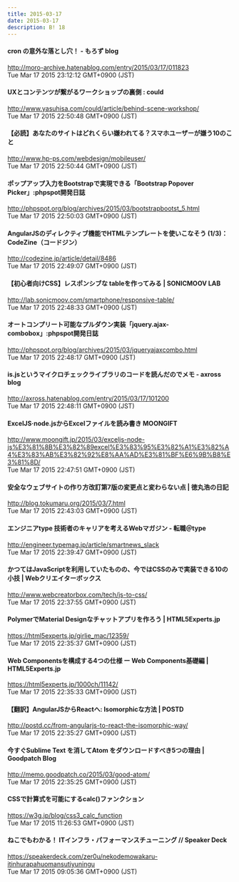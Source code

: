 ```yaml
---
title: 2015-03-17
date: 2015-03-17
description: B! 18
---
```


#### cron の意外な落とし穴！ - もろず blog
http://moro-archive.hatenablog.com/entry/2015/03/17/011823<br>
Tue Mar 17 2015 23:12:12 GMT+0900 (JST)<br>


#### UXとコンテンツが繋がるワークショップの裏側 : could
http://www.yasuhisa.com/could/article/behind-scene-workshop/<br>
Tue Mar 17 2015 22:50:48 GMT+0900 (JST)<br>


#### 【必読】あなたのサイトはどれくらい嫌われてる？スマホユーザーが嫌う10のこと
http://www.hp-ps.com/webdesign/mobileuser/<br>
Tue Mar 17 2015 22:50:44 GMT+0900 (JST)<br>


#### ポップアップ入力をBootstrapで実現できる「Bootstrap Popover Picker」:phpspot開発日誌
http://phpspot.org/blog/archives/2015/03/bootstrapbootst_5.html<br>
Tue Mar 17 2015 22:50:03 GMT+0900 (JST)<br>


#### AngularJSのディレクティブ機能でHTMLテンプレートを使いこなそう (1/3)：CodeZine（コードジン）
http://codezine.jp/article/detail/8486<br>
Tue Mar 17 2015 22:49:07 GMT+0900 (JST)<br>


#### 【初心者向けCSS】レスポンシブな tableを作ってみる | SONICMOOV LAB
http://lab.sonicmoov.com/smartphone/responsive-table/<br>
Tue Mar 17 2015 22:48:33 GMT+0900 (JST)<br>


#### オートコンプリート可能なプルダウン実装「jquery.ajax-combobox」:phpspot開発日誌
http://phpspot.org/blog/archives/2015/03/jqueryajaxcombo.html<br>
Tue Mar 17 2015 22:48:17 GMT+0900 (JST)<br>


#### is.jsというマイクロチェックライブラリのコードを読んだのでメモ - axross blog
http://axross.hatenablog.com/entry/2015/03/17/101200<br>
Tue Mar 17 2015 22:48:11 GMT+0900 (JST)<br>


#### ExcelJS·node.jsからExcelファイルを読み書き MOONGIFT
http://www.moongift.jp/2015/03/exceljs-node-js%E3%81%8B%E3%82%89excel%E3%83%95%E3%82%A1%E3%82%A4%E3%83%AB%E3%82%92%E8%AA%AD%E3%81%BF%E6%9B%B8%E3%81%8D/<br>
Tue Mar 17 2015 22:47:51 GMT+0900 (JST)<br>


#### 安全なウェブサイトの作り方改訂第7版の変更点と変わらない点 | 徳丸浩の日記
http://blog.tokumaru.org/2015/03/7.html<br>
Tue Mar 17 2015 22:43:03 GMT+0900 (JST)<br>


#### エンジニアtype 技術者のキャリアを考えるWebマガジン - 転職＠type
http://engineer.typemag.jp/article/smartnews_slack<br>
Tue Mar 17 2015 22:39:47 GMT+0900 (JST)<br>


#### かつてはJavaScriptを利用していたものの、今ではCSSのみで実装できる10の小技 | Webクリエイターボックス
http://www.webcreatorbox.com/tech/js-to-css/<br>
Tue Mar 17 2015 22:37:55 GMT+0900 (JST)<br>


#### PolymerでMaterial Designなチャットアプリを作ろう | HTML5Experts.jp
https://html5experts.jp/girlie_mac/12359/<br>
Tue Mar 17 2015 22:35:37 GMT+0900 (JST)<br>


#### Web Componentsを構成する4つの仕様 ー Web Components基礎編 | HTML5Experts.jp
https://html5experts.jp/1000ch/11142/<br>
Tue Mar 17 2015 22:35:33 GMT+0900 (JST)<br>


#### 【翻訳】AngularJSからReactへ: Isomorphicな方法 | POSTD
http://postd.cc/from-angularjs-to-react-the-isomorphic-way/<br>
Tue Mar 17 2015 22:35:27 GMT+0900 (JST)<br>


#### 今すぐSublime Text を消してAtom をダウンロードすべき5つの理由 | Goodpatch Blog
http://memo.goodpatch.co/2015/03/good-atom/<br>
Tue Mar 17 2015 22:35:25 GMT+0900 (JST)<br>


#### CSSで計算式を可能にするcalc()ファンクション
https://w3g.jp/blog/css3_calc_function<br>
Tue Mar 17 2015 11:26:53 GMT+0900 (JST)<br>


#### ねこでもわかる！ ITインフラ・パフォーマンスチューニング // Speaker Deck
https://speakerdeck.com/zer0u/nekodemowakaru-itinhurapahuomansutiyuningu<br>
Tue Mar 17 2015 09:05:36 GMT+0900 (JST)<br>


